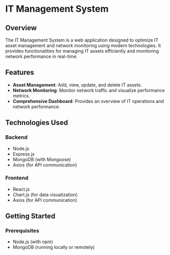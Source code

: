 # IT Management System

## Overview

The IT Management System is a web application designed to optimize IT asset management and network monitoring using modern technologies. It provides functionalities for managing IT assets efficiently and monitoring network performance in real-time.

## Features

- **Asset Management**: Add, view, update, and delete IT assets.
- **Network Monitoring**: Monitor network traffic and visualize performance metrics.
- **Comprehensive Dashboard**: Provides an overview of IT operations and network performance.

## Technologies Used

### Backend

- Node.js
- Express.js
- MongoDB (with Mongoose)
- Axios (for API communication)

### Frontend

- React.js
- Chart.js (for data visualization)
- Axios (for API communication)

## Getting Started

### Prerequisites

- Node.js (with npm)
- MongoDB (running locally or remotely)
